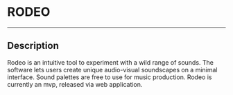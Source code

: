 # RODEO
---
## Description
Rodeo is an intuitive tool to experiment with a wild range of sounds. The software lets users create unique audio-visual soundscapes on a minimal interface. Sound palettes are free to use for music production. Rodeo is currently an mvp, released via web application.
